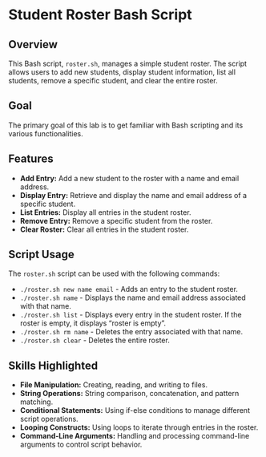 # Student Roster Bash Script

## Overview

This Bash script, `roster.sh`, manages a simple student roster. The script allows users to add new students, display student information, list all students, remove a specific student, and clear the entire roster.

## Goal

The primary goal of this lab is to get familiar with Bash scripting and its various functionalities. 

## Features

- **Add Entry:** Add a new student to the roster with a name and email address.
- **Display Entry:** Retrieve and display the name and email address of a specific student.
- **List Entries:** Display all entries in the student roster.
- **Remove Entry:** Remove a specific student from the roster.
- **Clear Roster:** Clear all entries in the student roster.

## Script Usage

The `roster.sh` script can be used with the following commands:

- `./roster.sh new name email` - Adds an entry to the student roster.
- `./roster.sh name` - Displays the name and email address associated with that name.
- `./roster.sh list` - Displays every entry in the student roster. If the roster is empty, it displays “roster is empty”.
- `./roster.sh rm name` - Deletes the entry associated with that name.
- `./roster.sh clear` - Deletes the entire roster.

## Skills Highlighted

- **File Manipulation:** Creating, reading, and writing to files.
- **String Operations:** String comparison, concatenation, and pattern matching.
- **Conditional Statements:** Using if-else conditions to manage different script operations.
- **Looping Constructs:** Using loops to iterate through entries in the roster.
- **Command-Line Arguments:** Handling and processing command-line arguments to control script behavior.
